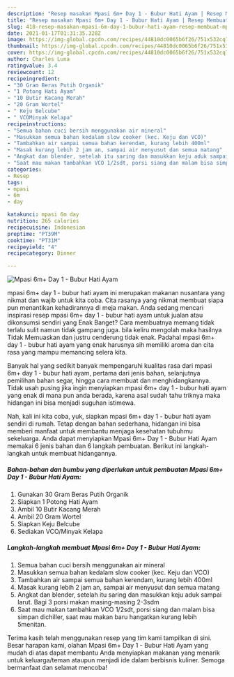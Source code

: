 ```yaml
---
description: "Resep masakan Mpasi 6m+ Day 1 - Bubur Hati Ayam | Resep Membuat Mpasi 6m+ Day 1 - Bubur Hati Ayam Yang Sedap"
title: "Resep masakan Mpasi 6m+ Day 1 - Bubur Hati Ayam | Resep Membuat Mpasi 6m+ Day 1 - Bubur Hati Ayam Yang Sedap"
slug: 418-resep-masakan-mpasi-6m-day-1-bubur-hati-ayam-resep-membuat-mpasi-6m-day-1-bubur-hati-ayam-yang-sedap
date: 2021-01-17T01:31:35.328Z
image: https://img-global.cpcdn.com/recipes/44810dc0065b6f26/751x532cq70/mpasi-6m-day-1-bubur-hati-ayam-foto-resep-utama.jpg
thumbnail: https://img-global.cpcdn.com/recipes/44810dc0065b6f26/751x532cq70/mpasi-6m-day-1-bubur-hati-ayam-foto-resep-utama.jpg
cover: https://img-global.cpcdn.com/recipes/44810dc0065b6f26/751x532cq70/mpasi-6m-day-1-bubur-hati-ayam-foto-resep-utama.jpg
author: Charles Luna
ratingvalue: 3.4
reviewcount: 12
recipeingredient:
- "30 Gram Beras Putih Organik"
- "1 Potong Hati Ayam"
- "10 Butir Kacang Merah"
- "20 Gram Wortel"
- " Keju Belcube"
- " VCOMinyak Kelapa"
recipeinstructions:
- "Semua bahan cuci bersih menggunakan air mineral"
- "Masukkan semua bahan kedalam slow cooker (kec. Keju dan VCO)"
- "Tambahkan air sampai semua bahan kerendam, kurang lebih 400ml"
- "Masak kurang lebih 2 jam an, sampai air menyusut dan semua matang"
- "Angkat dan blender, setelah itu saring dan masukkan keju aduk sampai larut. Bagi 3 porsi makan masing-masing 2-3sdm"
- "Saat mau makan tambahkan VCO 1/2sdt, porsi siang dan malam bisa simpan dichiller, saat mau makan baru hangatkan kurang lebih 5menitan."
categories:
- Resep
tags:
- mpasi
- 6m
- day

katakunci: mpasi 6m day 
nutrition: 265 calories
recipecuisine: Indonesian
preptime: "PT39M"
cooktime: "PT31M"
recipeyield: "4"
recipecategory: Dinner

---
```



![Mpasi 6m+ Day 1 - Bubur Hati Ayam](https://img-global.cpcdn.com/recipes/44810dc0065b6f26/751x532cq70/mpasi-6m-day-1-bubur-hati-ayam-foto-resep-utama.jpg)


mpasi 6m+ day 1 - bubur hati ayam ini merupakan makanan nusantara yang nikmat dan wajib untuk kita coba. Cita rasanya yang nikmat membuat siapa pun menantikan kehadirannya di meja makan.
Anda sedang mencari inspirasi resep mpasi 6m+ day 1 - bubur hati ayam untuk jualan atau dikonsumsi sendiri yang Enak Banget? Cara membuatnya memang tidak terlalu sulit namun tidak gampang juga. bila keliru mengolah maka hasilnya Tidak Memuaskan dan justru cenderung tidak enak. Padahal mpasi 6m+ day 1 - bubur hati ayam yang enak harusnya sih memiliki aroma dan cita rasa yang mampu memancing selera kita.

Banyak hal yang sedikit banyak mempengaruhi kualitas rasa dari mpasi 6m+ day 1 - bubur hati ayam, pertama dari jenis bahan, selanjutnya pemilihan bahan segar, hingga cara membuat dan menghidangkannya. Tidak usah pusing jika ingin menyiapkan mpasi 6m+ day 1 - bubur hati ayam yang enak di mana pun anda berada, karena asal sudah tahu triknya maka hidangan ini bisa menjadi suguhan istimewa.




Nah, kali ini kita coba, yuk, siapkan mpasi 6m+ day 1 - bubur hati ayam sendiri di rumah. Tetap dengan bahan sederhana, hidangan ini bisa memberi manfaat untuk membantu menjaga kesehatan tubuhmu sekeluarga. Anda dapat menyiapkan Mpasi 6m+ Day 1 - Bubur Hati Ayam memakai 6 jenis bahan dan 6 langkah pembuatan. Berikut ini langkah-langkah untuk membuat hidangannya.

<!--inarticleads1-->

##### Bahan-bahan dan bumbu yang diperlukan untuk pembuatan Mpasi 6m+ Day 1 - Bubur Hati Ayam:

1. Gunakan 30 Gram Beras Putih Organik
1. Siapkan 1 Potong Hati Ayam
1. Ambil 10 Butir Kacang Merah
1. Ambil 20 Gram Wortel
1. Siapkan  Keju Belcube
1. Sediakan  VCO/Minyak Kelapa




<!--inarticleads2-->

##### Langkah-langkah membuat Mpasi 6m+ Day 1 - Bubur Hati Ayam:

1. Semua bahan cuci bersih menggunakan air mineral
1. Masukkan semua bahan kedalam slow cooker (kec. Keju dan VCO)
1. Tambahkan air sampai semua bahan kerendam, kurang lebih 400ml
1. Masak kurang lebih 2 jam an, sampai air menyusut dan semua matang
1. Angkat dan blender, setelah itu saring dan masukkan keju aduk sampai larut. Bagi 3 porsi makan masing-masing 2-3sdm
1. Saat mau makan tambahkan VCO 1/2sdt, porsi siang dan malam bisa simpan dichiller, saat mau makan baru hangatkan kurang lebih 5menitan.




Terima kasih telah menggunakan resep yang tim kami tampilkan di sini. Besar harapan kami, olahan Mpasi 6m+ Day 1 - Bubur Hati Ayam yang mudah di atas dapat membantu Anda menyiapkan makanan yang menarik untuk keluarga/teman ataupun menjadi ide dalam berbisnis kuliner. Semoga bermanfaat dan selamat mencoba!
